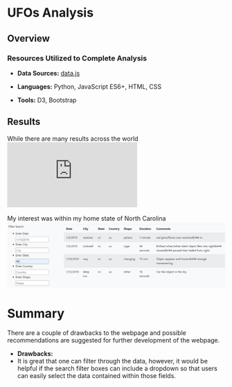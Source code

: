# UFOs Analysis

## Overview

### Resources Utilized to Complete Analysis
* **Data Sources:** 
[data.js](https://github.com/RabidZippers/UFOs/blob/main/UFOs/static/js/data.js)

* **Languages:** Python, JavaScript ES6+, HTML, CSS
* **Tools:** D3, Bootstrap


## Results
While there are many results across the world
![UFO_sightings](https://github.com/RabidZippers/UFOs/blob/main/UFOs/index.html)

My interest was within my home state of North Carolina
![UFO_sightings](https://github.com/RabidZippers/UFOs/blob/main/UFOs/Resources/NC_Sightings.jpg)

# Summary
There are a couple of drawbacks to the webpage and possible recommendations are suggested for further development of the webpage. 

* **Drawbacks:**
* It is great that one can filter through the data, however, it would be helpful if the search filter boxes can include a dropdown so that users can easily select the data contained within those fields. 
